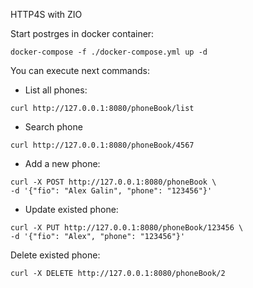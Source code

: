 HTTP4S with ZIO

Start postrges in docker container:
```
docker-compose -f ./docker-compose.yml up -d
```

You can execute next commands:
- List all phones:
```
curl http://127.0.0.1:8080/phoneBook/list
```
- Search phone
```
curl http://127.0.0.1:8080/phoneBook/4567
```
- Add a new phone:
```
curl -X POST http://127.0.0.1:8080/phoneBook \
-d '{"fio": "Alex Galin", "phone": "123456"}'
```
- Update existed phone:
```
curl -X PUT http://127.0.0.1:8080/phoneBook/123456 \
-d '{"fio": "Alex", "phone": "123456"}'
```
Delete existed phone:
```
curl -X DELETE http://127.0.0.1:8080/phoneBook/2
```